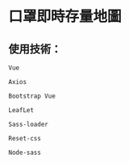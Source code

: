 # 口罩即時存量地圖

## 使用技術：
```
Vue
```
```
Axios
```
```
Bootstrap Vue
```
```
LeafLet
```
```
Sass-loader
```
```
Reset-css
```
```
Node-sass
```
